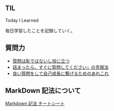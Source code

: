 ## TIL

Today I Learned

毎日学習したことを記録していく。

## 質問力

- [質問は恥ではないし役に立つ](https://qiita.com/seki_uk/items/4001423b3cd3db0dada7)
- [詰まったら、すぐに質問してください」の克服法](https://qiita.com/dev-tatsuya/items/bca386bc47322f22072a)
- [良い質問をして自己成長に繋げるためのあれこれ](https://qiita.com/morry_48/items/86ce93c34e5789f38be3)

## MarkDown 記法について

[Markdown 記法 チートシート](https://gist.github.com/mignonstyle/083c9e1651d7734f84c99b8cf49d57fa#file-markdown-cheatsheet-md)
